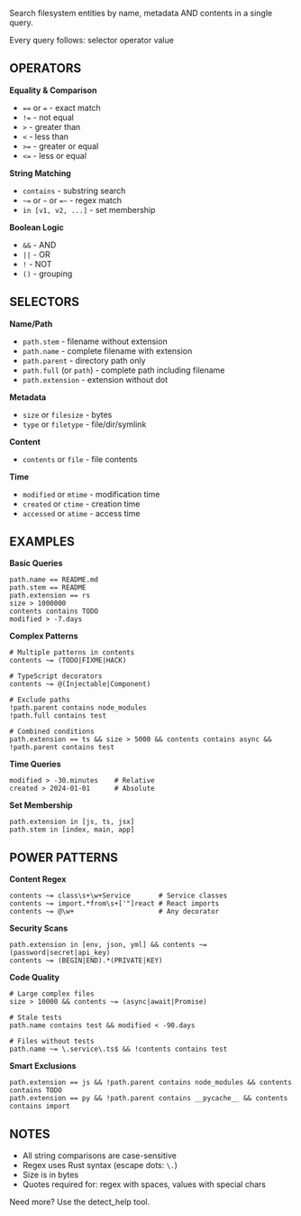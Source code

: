 Search filesystem entities by name, metadata AND contents in a single query.

Every query follows: selector operator value

## OPERATORS

**Equality & Comparison**
- `==` or `=` - exact match
- `!=` - not equal
- `>` - greater than
- `<` - less than
- `>=` - greater or equal
- `<=` - less or equal

**String Matching**
- `contains` - substring search
- `~=` or `~` or `=~` - regex match
- `in [v1, v2, ...]` - set membership

**Boolean Logic**
- `&&` - AND
- `||` - OR
- `!` - NOT
- `()` - grouping

## SELECTORS

**Name/Path**
- `path.stem` - filename without extension
- `path.name` - complete filename with extension
- `path.parent` - directory path only
- `path.full` (or `path`) - complete path including filename
- `path.extension` - extension without dot

**Metadata**
- `size` or `filesize` - bytes
- `type` or `filetype` - file/dir/symlink

**Content**
- `contents` or `file` - file contents

**Time**
- `modified` or `mtime` - modification time
- `created` or `ctime` - creation time
- `accessed` or `atime` - access time

## EXAMPLES

**Basic Queries**
```
path.name == README.md
path.stem == README
path.extension == rs
size > 1000000
contents contains TODO
modified > -7.days
```

**Complex Patterns**
```
# Multiple patterns in contents
contents ~= (TODO|FIXME|HACK)

# TypeScript decorators
contents ~= @(Injectable|Component)

# Exclude paths
!path.parent contains node_modules
!path.full contains test

# Combined conditions
path.extension == ts && size > 5000 && contents contains async && !path.parent contains test
```

**Time Queries**
```
modified > -30.minutes    # Relative
created > 2024-01-01      # Absolute
```

**Set Membership**
```
path.extension in [js, ts, jsx]
path.stem in [index, main, app]
```

## POWER PATTERNS

**Content Regex**
```
contents ~= class\s+\w+Service       # Service classes
contents ~= import.*from\s+['"]react # React imports
contents ~= @\w+                     # Any decorator
```

**Security Scans**
```
path.extension in [env, json, yml] && contents ~= (password|secret|api_key)
contents ~= (BEGIN|END).*(PRIVATE|KEY)
```

**Code Quality**
```
# Large complex files
size > 10000 && contents ~= (async|await|Promise)

# Stale tests
path.name contains test && modified < -90.days

# Files without tests
path.name ~= \.service\.ts$ && !contents contains test
```

**Smart Exclusions**
```
path.extension == js && !path.parent contains node_modules && contents contains TODO
path.extension == py && !path.parent contains __pycache__ && contents contains import
```

## NOTES

- All string comparisons are case-sensitive
- Regex uses Rust syntax (escape dots: `\.`)
- Size is in bytes
- Quotes required for: regex with spaces, values with special chars

Need more? Use the detect_help tool.